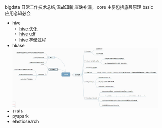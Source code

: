 bigdata
日常工作技术总结,温故知新,查缺补漏。
core 主要包括底层原理
basic 应用必知必会

* hive
  * [hive 优化](/Learn_hive/hive优化.md)
  * [hive udf](/Learn_hive/hive_udf.cson)
  * [hive 存储过程](Learn_hive/hpl-sql.md)
* hbase
![avatar](/learn_hbase/hbase.png)
* scala
* pyspark
* elasticsearch
